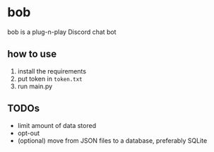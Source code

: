 # bob
bob is a plug-n-play Discord chat bot

## how to use
1. install the requirements
2. put token in `token.txt`
3. run main.py

## TODOs
- limit amount of data stored
- opt-out
- (optional) move from JSON files to a database, preferably SQLite
